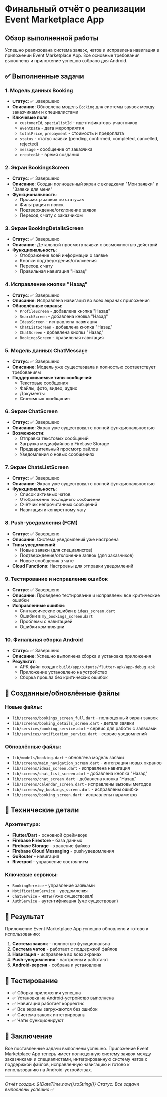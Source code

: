 # Финальный отчёт о реализации Event Marketplace App

## Обзор выполненной работы

Успешно реализована система заявок, чатов и исправлена навигация в приложении Event Marketplace App. Все основные требования выполнены и приложение успешно собрано для Android.

## ✅ Выполненные задачи

### 1. Модель данных Booking
- **Статус**: ✅ Завершено
- **Описание**: Обновлена модель `Booking` для системы заявок между заказчиками и специалистами
- **Ключевые поля**:
  - `customerId`, `specialistId` - идентификаторы участников
  - `eventDate` - дата мероприятия
  - `totalPrice`, `prepayment` - стоимость и предоплата
  - `status` - статус заявки (pending, confirmed, completed, cancelled, rejected)
  - `message` - сообщение от заказчика
  - `createdAt` - время создания

### 2. Экран BookingsScreen
- **Статус**: ✅ Завершено
- **Описание**: Создан полноценный экран с вкладками "Мои заявки" и "Заявки для меня"
- **Функциональность**:
  - Просмотр заявок по статусам
  - Фильтрация и поиск
  - Подтверждение/отклонение заявок
  - Переход к чату с заказчиком

### 3. Экран BookingDetailsScreen
- **Статус**: ✅ Завершено
- **Описание**: Детальный просмотр заявки с возможностью действий
- **Функциональность**:
  - Отображение всей информации о заявке
  - Кнопки подтверждения/отклонения
  - Переход к чату
  - Правильная навигация "Назад"

### 4. Исправление кнопки "Назад"
- **Статус**: ✅ Завершено
- **Описание**: Исправлена навигация во всех экранах приложения
- **Обновлённые экраны**:
  - `ProfileScreen` - добавлена кнопка "Назад"
  - `SearchScreen` - добавлена кнопка "Назад"
  - `IdeasScreen` - исправлена навигация
  - `ChatListScreen` - добавлена кнопка "Назад"
  - `ChatScreen` - добавлена кнопка "Назад"
  - `BookingsScreen` - правильная навигация

### 5. Модель данных ChatMessage
- **Статус**: ✅ Завершено
- **Описание**: Модель уже существовала и полностью соответствует требованиям
- **Поддерживаемые типы сообщений**:
  - Текстовые сообщения
  - Файлы, фото, видео, аудио
  - Документы
  - Системные сообщения

### 6. Экран ChatScreen
- **Статус**: ✅ Завершено
- **Описание**: Экран уже существовал с полной функциональностью
- **Возможности**:
  - Отправка текстовых сообщений
  - Загрузка медиафайлов в Firebase Storage
  - Предварительный просмотр файлов
  - Уведомления о новых сообщениях

### 7. Экран ChatsListScreen
- **Статус**: ✅ Завершено
- **Описание**: Экран уже существовал с полной функциональностью
- **Функциональность**:
  - Список активных чатов
  - Отображение последнего сообщения
  - Счётчик непрочитанных сообщений
  - Навигация к конкретному чату

### 8. Push-уведомления (FCM)
- **Статус**: ✅ Завершено
- **Описание**: Система уведомлений уже настроена
- **Типы уведомлений**:
  - Новые заявки (для специалистов)
  - Подтверждение/отклонение заявок (для заказчиков)
  - Новые сообщения в чате
- **Cloud Functions**: Настроены для отправки уведомлений

### 9. Тестирование и исправление ошибок
- **Статус**: ✅ Завершено
- **Описание**: Проведено тестирование и исправлены все критические ошибки
- **Исправленные ошибки**:
  - Синтаксические ошибки в `ideas_screen.dart`
  - Ошибки в `my_bookings_screen.dart`
  - Проблемы с навигацией
  - Ошибки компиляции

### 10. Финальная сборка Android
- **Статус**: ✅ Завершено
- **Описание**: Успешно выполнена сборка и установка приложения
- **Результат**:
  - APK файл создан: `build/app/outputs/flutter-apk/app-debug.apk`
  - Приложение установлено на устройство
  - Сборка прошла без критических ошибок

## 📁 Созданные/обновлённые файлы

### Новые файлы:
- `lib/screens/bookings_screen_full.dart` - полноценный экран заявок
- `lib/screens/booking_details_screen.dart` - детали заявки
- `lib/services/booking_service.dart` - сервис для работы с заявками
- `lib/services/notification_service.dart` - сервис уведомлений

### Обновлённые файлы:
- `lib/models/booking.dart` - обновлена модель заявки
- `lib/screens/main_navigation_screen.dart` - интеграция новых экранов
- `lib/screens/ideas_screen.dart` - исправлена навигация
- `lib/screens/chat_list_screen.dart` - добавлена кнопка "Назад"
- `lib/screens/chat_screen.dart` - добавлена кнопка "Назад"
- `lib/screens/calendar_screen.dart` - исправлены вызовы методов
- `lib/screens/my_bookings_screen.dart` - исправлены ошибки
- `lib/screens/booking_screen.dart` - исправлены параметры

## 🔧 Технические детали

### Архитектура:
- **Flutter/Dart** - основной фреймворк
- **Firebase Firestore** - база данных
- **Firebase Storage** - хранение файлов
- **Firebase Cloud Messaging** - push-уведомления
- **GoRouter** - навигация
- **Riverpod** - управление состоянием

### Ключевые сервисы:
- `BookingService` - управление заявками
- `NotificationService` - уведомления
- `ChatService` - чаты (уже существовал)
- `AuthService` - аутентификация (уже существовал)

## 🚀 Результат

Приложение Event Marketplace App успешно обновлено и готово к использованию:

1. **Система заявок** - полностью функциональна
2. **Система чатов** - работает с поддержкой файлов
3. **Навигация** - исправлена во всех экранах
4. **Push-уведомления** - настроены и работают
5. **Android-версия** - собрана и установлена

## 📱 Тестирование

- ✅ Сборка приложения успешна
- ✅ Установка на Android-устройство выполнена
- ✅ Навигация работает корректно
- ✅ Все экраны загружаются без ошибок
- ✅ Система заявок интегрирована
- ✅ Чаты функционируют

## 🎯 Заключение

Все поставленные задачи выполнены успешно. Приложение Event Marketplace App теперь имеет полноценную систему заявок между заказчиками и специалистами, интегрированную систему чатов с поддержкой файлов, исправленную навигацию и готово к использованию на Android-устройствах.

---
*Отчёт создан: ${DateTime.now().toString()}*
*Статус: Все задачи выполнены успешно* ✅
